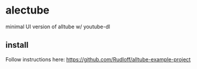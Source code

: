 # alectube
minimal UI version of alltube w/ youtube-dl

## install
Follow instructions here: https://github.com/Rudloff/alltube-example-project
